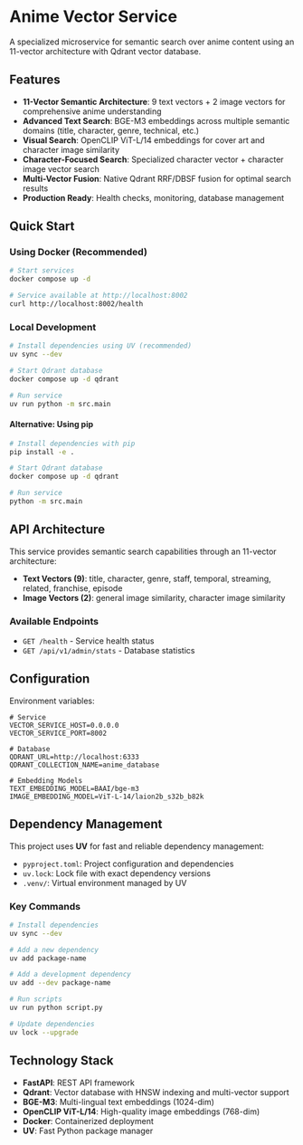 # Anime Vector Service

A specialized microservice for semantic search over anime content using an 11-vector architecture with Qdrant vector database.

## Features

- **11-Vector Semantic Architecture**: 9 text vectors + 2 image vectors for comprehensive anime understanding
- **Advanced Text Search**: BGE-M3 embeddings across multiple semantic domains (title, character, genre, technical, etc.)
- **Visual Search**: OpenCLIP ViT-L/14 embeddings for cover art and character image similarity
- **Character-Focused Search**: Specialized character vector + character image vector search
- **Multi-Vector Fusion**: Native Qdrant RRF/DBSF fusion for optimal search results
- **Production Ready**: Health checks, monitoring, database management

## Quick Start

### Using Docker (Recommended)

```bash
# Start services
docker compose up -d

# Service available at http://localhost:8002
curl http://localhost:8002/health
```

### Local Development

```bash
# Install dependencies using UV (recommended)
uv sync --dev

# Start Qdrant database
docker compose up -d qdrant

# Run service
uv run python -m src.main
```

#### Alternative: Using pip

```bash
# Install dependencies with pip
pip install -e .

# Start Qdrant database
docker compose up -d qdrant

# Run service
python -m src.main
```

## API Architecture

This service provides semantic search capabilities through an 11-vector architecture:

- **Text Vectors (9)**: title, character, genre, staff, temporal, streaming, related, franchise, episode
- **Image Vectors (2)**: general image similarity, character image similarity

### Available Endpoints

- `GET /health` - Service health status
- `GET /api/v1/admin/stats` - Database statistics

## Configuration

Environment variables:

```env
# Service
VECTOR_SERVICE_HOST=0.0.0.0
VECTOR_SERVICE_PORT=8002

# Database
QDRANT_URL=http://localhost:6333
QDRANT_COLLECTION_NAME=anime_database

# Embedding Models
TEXT_EMBEDDING_MODEL=BAAI/bge-m3
IMAGE_EMBEDDING_MODEL=ViT-L-14/laion2b_s32b_b82k
```

## Dependency Management

This project uses **UV** for fast and reliable dependency management:

- `pyproject.toml`: Project configuration and dependencies
- `uv.lock`: Lock file with exact dependency versions
- `.venv/`: Virtual environment managed by UV

### Key Commands

```bash
# Install dependencies
uv sync --dev

# Add a new dependency
uv add package-name

# Add a development dependency
uv add --dev package-name

# Run scripts
uv run python script.py

# Update dependencies
uv lock --upgrade
```

## Technology Stack

- **FastAPI**: REST API framework
- **Qdrant**: Vector database with HNSW indexing and multi-vector support
- **BGE-M3**: Multi-lingual text embeddings (1024-dim)
- **OpenCLIP ViT-L/14**: High-quality image embeddings (768-dim)
- **Docker**: Containerized deployment
- **UV**: Fast Python package manager

